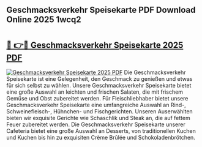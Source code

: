 ## Geschmacksverkehr Speisekarte PDF Download Online 2025 1wcq2

# <h2><a href="http://gc9zv8.nevu.top/?p=Geschmacksverkehr+Speisekarte">🔗 👉🔴 Geschmacksverkehr Speisekarte 2025 PDF</a></h2>

[![Geschmacksverkehr Speisekarte 2025 PDF](https://i.imgur.com/dBaPXMq.png)](http://gc9zv8.nevu.top/?p=Geschmacksverkehr+Speisekarte)
Die Geschmacksverkehr Speisekarte ist eine Gelegenheit, den Geschmack zu genießen und etwas für sich selbst zu wählen. Unsere Geschmacksverkehr Speisekarte bietet eine große Auswahl an leichten und frischen Salaten, die mit frischem Gemüse und Obst zubereitet werden. Für Fleischliebhaber bietet unsere Geschmacksverkehr Speisekarte eine umfangreiche Auswahl an Rind-, Schweinefleisch-, Hühnchen- und Fischgerichten. Unseren Auserwählten bieten wir exquisite Gerichte wie Schaschlik und Steak an, die auf fettem Feuer zubereitet werden. Die Geschmacksverkehr Speisekarte unserer Cafeteria bietet eine große Auswahl an Desserts, von traditionellen Kuchen und Kuchen bis hin zu exquisiten Crème Brûlée und Schokoladenbrötchen.

